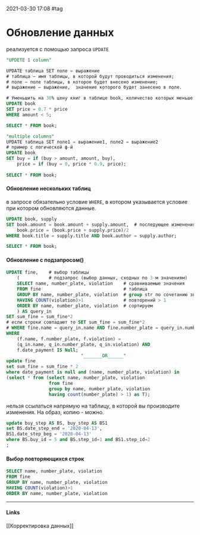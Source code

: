 2021-03-30 17:08
#tag
# Обновление данных
реализуется с помощью запроса `UPDATE`
```sql
"UPDETE 1 column"

UPDATE таблица SET поле = выражение
# таблица – имя таблицы, в которой будут проводиться изменения;  
# поле – поле таблицы, в которое будет внесено изменение;  
# выражение – выражение,  значение которого будет занесено в поле.
```
```sql
# Уменьшить на 30% цену книг в таблице book, количество которых меньше 5.
UPDATE book 
SET price = 0.7 * price
WHERE amount < 5;

SELECT * FROM book;
```
```sql
"multiple columns"
UPDATE таблица SET поле1 = выражение1, поле2 = выражение2
# пример с логической ф-й
UPDATE book 
SET buy = if (buy > amount, amount, buy),
    price = if (buy = 0, price * 0.9, price);
	
SELECT * FROM book;
```
#### Обновление нескольких таблиц
в запросе обязательно условие `WHERE`, в котором указывается условие при котором обновляются данные.
```sql
UPDATE book, supply 
SET book.amount = book.amount + supply.amount, 	# последующее изменения через ,
	book.price = (book.price + supply.price)/2		
WHERE book.title = supply.title AND book.author = supply.author;

SELECT * FROM book;
```
#### Обновление с подзапросом()
```sql
UPDATE fine, 	# выбор таблицы
    (			# подзапрос (выбор данных, сходных по 3-м значениям)
    SELECT name, number_plate, violation	# сравниваемые значения
    FROM fine								# таблица
    GROUP BY name, number_plate, violation	# group str по сочетанию значений 
    HAVING COUNT(violation)>1				# повторений > 1
    ORDER BY name, number_plate, violation	# сортируем
    ) AS query_in
SET sum_fine = sum_fine*2					
# если строки совпадают то SET sum_fine = sum_fine*2					
# WHERE fine.name = query_in.name AND fine.number_plate = query_in.number_plate AND fine.date_payment IS NULL;
WHERE
    (f.name, f.number_plate, f.violation) = 
    (q_in.name, q_in.number_plate, q_in.violation) AND
    f.date_payment IS Null;
							"_______OR______"
update fine
set sum_fine = sum_fine * 2
where date_payment is null and (name, number_plate, violation) in
(select * from (select name, number_plate, violation
                from fine
                group by name, number_plate, violation
                having count(number_plate) > 1) as T);
```
нельзя ссылаться напрямую на таблицу, в которой вы производите изменения. На образ, копию - можно.
```sql
update buy_step AS BS, buy_step AS BS1
set BS.date_step_end = '2020-04-13',
BS1.date_step_beg = '2020-04-13'
where BS.buy_id = 5 and BS.step_id=1 and BS1.step_id=2
;
```

#### Выбор повторяющихся строк 
```sql
SELECT name, number_plate, violation
FROM fine
GROUP BY name, number_plate, violation
HAVING COUNT(violation)>1
ORDER BY name, number_plate, violation
```
_____________
#### Links
[[Корректировка данных]]